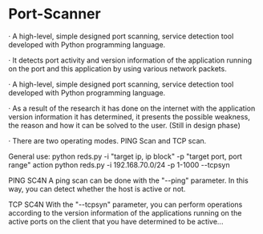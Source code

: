 # Port-Scanner
· A high-level, simple designed port scanning, service detection tool developed with Python programming language.

· It detects port activity and version information of the application running on the port and this application by using various network packets.

· A high-level, simple designed port scanning, service detection tool developed with Python programming language.

· As a result of the research it has done on the internet with the application version information it has determined, it presents the possible weakness, the reason and how it can be solved to the user. (Still in design phase)

· There are two operating modes. PING Scan and TCP scan.

General use: python reds.py -i "target ip, ip block" -p "target port, port range" action
python reds.py -i 192.168.70.0/24 -p 1-1000 --tcpsyn

PING SC4N
A ping scan can be done with the "--ping" parameter. In this way, you can detect whether the host is active or not.

TCP SC4N
With the "--tcpsyn" parameter, you can perform operations according to the version information of the applications running on the active ports on the client that you have determined to be active...
